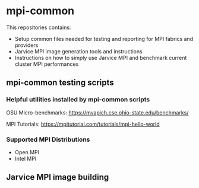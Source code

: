 # mpi-common

This repositories contains:

* Setup common files needed for testing and reporting for MPI fabrics and providers
* Jarvice MPI image generation tools and instructions
* Instructions on how to simply use Jarvice MPI and benchmark current cluster MPI performances

## mpi-common testing scripts

### Helpful utilities installed by mpi-common scripts
OSU Micro-benchmarks:
https://mvapich.cse.ohio-state.edu/benchmarks/

MPI Tutorials:
https://mpitutorial.com/tutorials/mpi-hello-world

### Supported MPI Distributions

* Open MPI
* Intel MPI

## Jarvice MPI image building